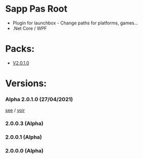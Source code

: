 # Sapp Pas Root
- Plugin for launchbox - Change paths for platforms, games...
- .Net Core / WPF 

# Packs:
- [V2.0.1.0](https://github.com/daerlnaxe/Sapp-Pas-Root/blob/main/Packages/SPR-2.0.1.0.zip)

# Versions:
### Alpha 2.0.1.0 (27/04/2021)
[see](https://github.com/daerlnaxe/Sapp-Pas-Root/wiki/Development-(EN)) / [voir]()

### 2.0.0.3 (Alpha)

### 2.0.0.1 (Alpha)

### 2.0.0.0 (Alpha)




